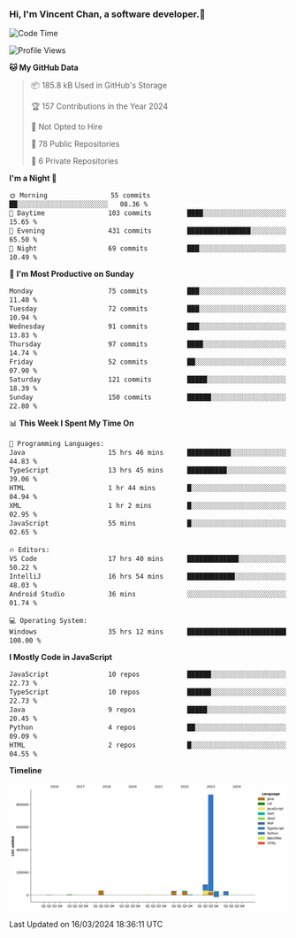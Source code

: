 ### Hi, I'm Vincent Chan, a software developer.👋

<!--
**hkvincent/hkvincent** is a ✨ _special_ ✨ repository because its `README.md` (this file) appears on your GitHub profile.

Here are some ideas to get you started:

- 🔭 I’m currently working on ...
- 🌱 I’m currently learning ...
- 👯 I’m looking to collaborate on ...
- 🤔 I’m looking for help with ...
- 💬 Ask me about ...
- 📫 How to reach me: ...
- 😄 Pronouns: ...
- ⚡ Fun fact: ...
-->
<!--START_SECTION:waka-->
![Code Time](http://img.shields.io/badge/Code%20Time-926%20hrs%2052%20mins-blue)

![Profile Views](http://img.shields.io/badge/Profile%20Views-1-blue)

**🐱 My GitHub Data** 

> 📦 185.8 kB Used in GitHub's Storage 
 > 
> 🏆 157 Contributions in the Year 2024
 > 
> 🚫 Not Opted to Hire
 > 
> 📜 78 Public Repositories 
 > 
> 🔑 6 Private Repositories 
 > 
**I'm a Night 🦉** 

```text
🌞 Morning                55 commits          ██░░░░░░░░░░░░░░░░░░░░░░░   08.36 % 
🌆 Daytime                103 commits         ████░░░░░░░░░░░░░░░░░░░░░   15.65 % 
🌃 Evening                431 commits         ████████████████░░░░░░░░░   65.50 % 
🌙 Night                  69 commits          ███░░░░░░░░░░░░░░░░░░░░░░   10.49 % 
```
📅 **I'm Most Productive on Sunday** 

```text
Monday                   75 commits          ███░░░░░░░░░░░░░░░░░░░░░░   11.40 % 
Tuesday                  72 commits          ███░░░░░░░░░░░░░░░░░░░░░░   10.94 % 
Wednesday                91 commits          ███░░░░░░░░░░░░░░░░░░░░░░   13.83 % 
Thursday                 97 commits          ████░░░░░░░░░░░░░░░░░░░░░   14.74 % 
Friday                   52 commits          ██░░░░░░░░░░░░░░░░░░░░░░░   07.90 % 
Saturday                 121 commits         █████░░░░░░░░░░░░░░░░░░░░   18.39 % 
Sunday                   150 commits         ██████░░░░░░░░░░░░░░░░░░░   22.80 % 
```


📊 **This Week I Spent My Time On** 

```text
💬 Programming Languages: 
Java                     15 hrs 46 mins      ███████████░░░░░░░░░░░░░░   44.83 % 
TypeScript               13 hrs 45 mins      ██████████░░░░░░░░░░░░░░░   39.06 % 
HTML                     1 hr 44 mins        █░░░░░░░░░░░░░░░░░░░░░░░░   04.94 % 
XML                      1 hr 2 mins         █░░░░░░░░░░░░░░░░░░░░░░░░   02.95 % 
JavaScript               55 mins             █░░░░░░░░░░░░░░░░░░░░░░░░   02.65 % 

🔥 Editors: 
VS Code                  17 hrs 40 mins      █████████████░░░░░░░░░░░░   50.22 % 
IntelliJ                 16 hrs 54 mins      ████████████░░░░░░░░░░░░░   48.03 % 
Android Studio           36 mins             ░░░░░░░░░░░░░░░░░░░░░░░░░   01.74 % 

💻 Operating System: 
Windows                  35 hrs 12 mins      █████████████████████████   100.00 % 
```

**I Mostly Code in JavaScript** 

```text
JavaScript               10 repos            ██████░░░░░░░░░░░░░░░░░░░   22.73 % 
TypeScript               10 repos            ██████░░░░░░░░░░░░░░░░░░░   22.73 % 
Java                     9 repos             █████░░░░░░░░░░░░░░░░░░░░   20.45 % 
Python                   4 repos             ██░░░░░░░░░░░░░░░░░░░░░░░   09.09 % 
HTML                     2 repos             █░░░░░░░░░░░░░░░░░░░░░░░░   04.55 % 
```



**Timeline**

![Lines of Code chart](https://raw.githubusercontent.com/hkvincent/hkvincent/main/assets/bar_graph.png)


 Last Updated on 16/03/2024 18:36:11 UTC
<!--END_SECTION:waka-->
